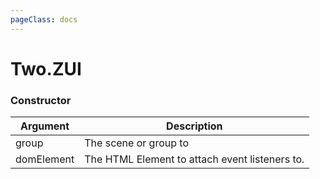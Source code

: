 ```yaml
---
pageClass: docs
---
```


# Two.ZUI






<div class="meta">
  <custom-button text="Source" type="source" href="https://github.com/jonobr1/two.js/blob/dev/C:\Users\pures\Jono\two-js\extras\jsm/zui.js" />
</div>



### Constructor


| Argument | Description |
| ---- | ----------- |
|  group  | The scene or group to |
|  domElement  | The HTML Element to attach event listeners to. |


